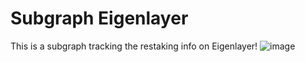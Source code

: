 # Subgraph Eigenlayer

This is a subgraph tracking the restaking info on Eigenlayer! 
![image](https://github.com/yhp92/eigenlayer/assets/81696320/b1f33987-a0b9-4b94-a30a-69981fbb41bc)
